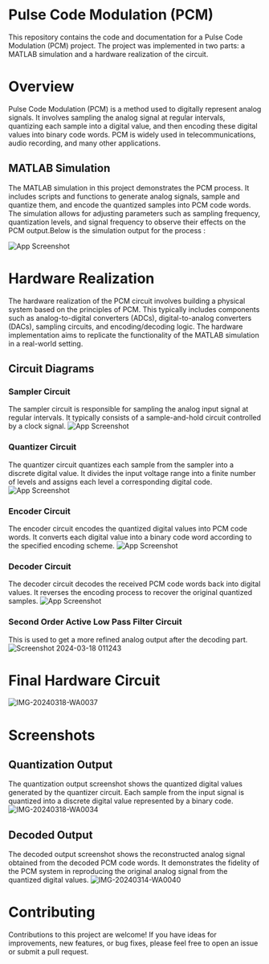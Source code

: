 
# Pulse Code Modulation (PCM)

This repository contains the code and documentation for a Pulse Code Modulation (PCM) project. The project was implemented in two parts: a MATLAB simulation and a hardware realization of the circuit.

# Overview
Pulse Code Modulation (PCM) is a method used to digitally represent analog signals. It involves sampling the analog signal at regular intervals, quantizing each sample into a digital value, and then encoding these digital values into binary code words. PCM is widely used in telecommunications, audio recording, and many other applications.


## MATLAB Simulation
The MATLAB simulation in this project demonstrates the PCM process. It includes scripts and functions to generate analog signals, sample and quantize them, and encode the quantized samples into PCM code words. The simulation allows for adjusting parameters such as sampling frequency, quantization levels, and signal frequency to observe their effects on the PCM output.Below is the simulation output for the process : 

![App Screenshot](https://github.com/Debarunn1806/Pulse-Code-Modulation-Demodulation/assets/106834322/a18fa750-e2c5-4cac-8a09-c7dd6ca48a2a)


# Hardware Realization
The hardware realization of the PCM circuit involves building a physical system based on the principles of PCM. This typically includes components such as analog-to-digital converters (ADCs), digital-to-analog converters (DACs), sampling circuits, and encoding/decoding logic. The hardware implementation aims to replicate the functionality of the MATLAB simulation in a real-world setting.

## Circuit Diagrams
### Sampler Circuit
The sampler circuit is responsible for sampling the analog input signal at regular intervals. It typically consists of a sample-and-hold circuit controlled by a clock signal.
![App Screenshot](https://github.com/Debarunn1806/Pulse-Code-Modulation-Demodulation/assets/106834322/afab4f4d-d5a6-49a0-8044-3cef5b735a73)



### Quantizer Circuit
The quantizer circuit quantizes each sample from the sampler into a discrete digital value. It divides the input voltage range into a finite number of levels and assigns each level a corresponding digital code.
![App Screenshot](https://github.com/Debarunn1806/Pulse-Code-Modulation-Demodulation/assets/106834322/bab34bcd-9d09-4289-bc82-35ae37e4a1f2)

### Encoder Circuit
The encoder circuit encodes the quantized digital values into PCM code words. It converts each digital value into a binary code word according to the specified encoding scheme.
![App Screenshot](https://github.com/Debarunn1806/Pulse-Code-Modulation-Demodulation/assets/106834322/2a05a0d4-0a7e-423a-a849-28dc212e6697)

### Decoder Circuit
The decoder circuit decodes the received PCM code words back into digital values. It reverses the encoding process to recover the original quantized samples.
![App Screenshot](https://github.com/Debarunn1806/Pulse-Code-Modulation-Demodulation/assets/106834322/96f2d996-0f06-496c-9fcb-2e1f0ea1152e)

### Second Order Active Low Pass Filter Circuit
This is used to get a more refined analog output after the decoding part.
![Screenshot 2024-03-18 011243](https://github.com/Debarunn1806/Pulse-Code-Modulation-Demodulation/assets/106834322/84519e42-8ec7-4405-9bfe-39ae21177ce2)


# Final Hardware Circuit 

![IMG-20240318-WA0037](https://github.com/Debarunn1806/Pulse-Code-Modulation-Demodulation/assets/106834322/c3efa884-5913-450d-a0f9-bae8e8d0bbbe)

# Screenshots
## Quantization Output
The quantization output screenshot shows the quantized digital values generated by the quantizer circuit. Each sample from the input signal is quantized into a discrete digital value represented by a binary code.
![IMG-20240318-WA0034](https://github.com/Debarunn1806/Pulse-Code-Modulation-Demodulation/assets/106834322/8eebdf87-244b-418b-be28-5631ae4692ec)

## Decoded Output
The decoded output screenshot shows the reconstructed analog signal obtained from the decoded PCM code words. It demonstrates the fidelity of the PCM system in reproducing the original analog signal from the quantized digital values.
![IMG-20240314-WA0040](https://github.com/Debarunn1806/Pulse-Code-Modulation-Demodulation/assets/106834322/99683d35-e5c9-4e6a-8a89-a5edac2fe989)

# Contributing
Contributions to this project are welcome! If you have ideas for improvements, new features, or bug fixes, please feel free to open an issue or submit a pull request.


